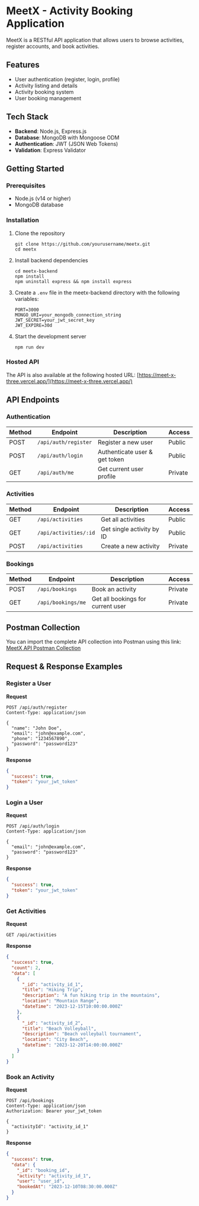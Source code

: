 # MeetX - Activity Booking Application

MeetX is a RESTful API application that allows users to browse activities, register accounts, and book activities.

## Features

- User authentication (register, login, profile)
- Activity listing and details
- Activity booking system
- User booking management

## Tech Stack

- **Backend**: Node.js, Express.js
- **Database**: MongoDB with Mongoose ODM
- **Authentication**: JWT (JSON Web Tokens)
- **Validation**: Express Validator

## Getting Started

### Prerequisites

- Node.js (v14 or higher)
- MongoDB database

### Installation

1. Clone the repository
   ```
   git clone https://github.com/yourusername/meetx.git
   cd meetx
   ```

2. Install backend dependencies
   ```
   cd meetx-backend
   npm install
   npm uninstall express && npm install express
   ```

3. Create a `.env` file in the meetx-backend directory with the following variables:
   ```
   PORT=3000
   MONGO_URI=your_mongodb_connection_string
   JWT_SECRET=your_jwt_secret_key
   JWT_EXPIRE=30d
   ```

4. Start the development server
   ```
   npm run dev
   ```

### Hosted API

The API is also available at the following hosted URL:
[https://meet-x-three.vercel.app/](https://meet-x-three.vercel.app/)

## API Endpoints

### Authentication

| Method | Endpoint | Description | Access |
|--------|----------|-------------|--------|
| POST | `/api/auth/register` | Register a new user | Public |
| POST | `/api/auth/login` | Authenticate user & get token | Public |
| GET | `/api/auth/me` | Get current user profile | Private |

### Activities

| Method | Endpoint | Description | Access |
|--------|----------|-------------|--------|
| GET | `/api/activities` | Get all activities | Public |
| GET | `/api/activities/:id` | Get single activity by ID | Public |
| POST | `/api/activities` | Create a new activity | Private |

### Bookings

| Method | Endpoint | Description | Access |
|--------|----------|-------------|--------|
| POST | `/api/bookings` | Book an activity | Private |
| GET | `/api/bookings/me` | Get all bookings for current user | Private |

## Postman Collection

You can import the complete API collection into Postman using this link:
[MeetX API Postman Collection](https://drive.google.com/file/d/16ZQtDI2w6-xcl5IoCj9ypPQaYm7bp3NU/view?usp=sharing)

## Request & Response Examples

### Register a User

**Request**
```http
POST /api/auth/register
Content-Type: application/json

{
  "name": "John Doe",
  "email": "john@example.com",
  "phone": "1234567890",
  "password": "password123"
}
```

**Response**
```json
{
  "success": true,
  "token": "your_jwt_token"
}
```

### Login a User

**Request**
```http
POST /api/auth/login
Content-Type: application/json

{
  "email": "john@example.com",
  "password": "password123"
}
```

**Response**
```json
{
  "success": true,
  "token": "your_jwt_token"
}
```

### Get Activities

**Request**
```http
GET /api/activities
```

**Response**
```json
{
  "success": true,
  "count": 2,
  "data": [
    {
      "_id": "activity_id_1",
      "title": "Hiking Trip",
      "description": "A fun hiking trip in the mountains",
      "location": "Mountain Range",
      "dateTime": "2023-12-15T10:00:00.000Z"
    },
    {
      "_id": "activity_id_2",
      "title": "Beach Volleyball",
      "description": "Beach volleyball tournament",
      "location": "City Beach",
      "dateTime": "2023-12-20T14:00:00.000Z"
    }
  ]
}
```

### Book an Activity

**Request**
```http
POST /api/bookings
Content-Type: application/json
Authorization: Bearer your_jwt_token

{
  "activityId": "activity_id_1"
}
```

**Response**
```json
{
  "success": true,
  "data": {
    "_id": "booking_id",
    "activity": "activity_id_1",
    "user": "user_id",
    "bookedAt": "2023-12-10T08:30:00.000Z"
  }
}
```